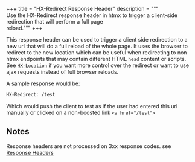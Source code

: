 +++
title = "HX-Redirect Response Header"
description = """\
  Use the HX-Redirect response header in htmx to trigger a client-side redirection that will perform a full page \
  reload."""
+++

This response header can be used to trigger a client side redirection to a new url that will do a full reload of the whole page. It uses the browser to redirect to the new location which can be useful when redirecting to non htmx endpoints that may contain different HTML `head` content or scripts.  See [`HX-Location`](@/headers/hx-location.md) if you want more control over the redirect or want to use ajax requests instead of full browser reloads. 

A sample response would be:

```html
HX-Redirect: /test
```

Which would push the client to test as if the user had entered this url manually or clicked on a non-boosted link `<a href="/test">`

## Notes

Response headers are not processed on 3xx response codes. see [Response Headers](@/docs.md#response-headers)
